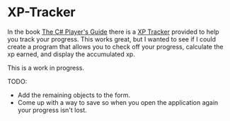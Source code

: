 # XP-Tracker

In the book [The C# Player's Guide](URL 'https://csharpplayersguide.com/') there is a [XP Tracker](URL 'https://csharpplayersguide.com/assets/content/downloadables/XPTracker.pdf') provided to help you track your progress. This works great, but I wanted to see if I could create a program that allows you to check off your progress, calculate the xp earned, and display the accumulated xp.

This is a work in progress.

TODO:
- Add the remaining objects to the form.
- Come up with a way to save so when you open the application again your progress isn't lost.
